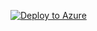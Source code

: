 [![Deploy to Azure](https://aka.ms/deploytoazurebutton)](https://portal.azure.com/#create/Microsoft.Template/uri/https%3A%2F%2Fraw.githubusercontent.com%2Fgho9o9%2FSynapseHandsOn%2Fmain%2Fresource%2Fdeploy%2Fazuredeploy.json%3Ftoken%3DGHSAT0AAAAAABQOOIQ55CYMM5XSQHQ3365CYSGSEAQ)
